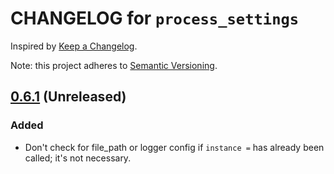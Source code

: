 # CHANGELOG for `process_settings`

Inspired by [Keep a Changelog](https://keepachangelog.com/en/1.0.0/).

Note: this project adheres to [Semantic Versioning](https://semver.org/spec/v2.0.0.html).

## [0.6.1] (Unreleased)

### Added

- Don't check for file_path or logger config if `instance =` has already been called;
  it's not necessary.

[0.6.1]: https://github.com/Invoca/process_settings/compare/v0.6.0...v0.6.1
